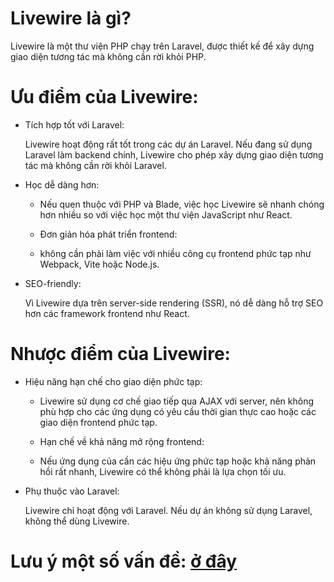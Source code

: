 [](https://livewire.laravel.com/docs/quickstart)
# Livewire là gì?

Livewire là một thư viện PHP chạy trên Laravel, được thiết kế để xây dựng giao diện tương tác mà không cần rời khỏi PHP.

# Ưu điểm của Livewire:

- Tích hợp tốt với Laravel:

    Livewire hoạt động rất tốt trong các dự án Laravel. Nếu đang sử dụng Laravel làm backend chính, Livewire cho phép xây dựng giao diện tương tác mà không cần rời khỏi Laravel.

-   Học dễ dàng hơn:
    
    - Nếu quen thuộc với PHP và Blade, việc học Livewire sẽ nhanh chóng hơn nhiều so với việc học một thư viện JavaScript như React.
    
    - Đơn giản hóa phát triển frontend:

    - không cần phải làm việc với nhiều công cụ frontend phức tạp như Webpack, Vite hoặc Node.js.
- SEO-friendly:
    
    Vì Livewire dựa trên server-side rendering (SSR), nó dễ dàng hỗ trợ SEO hơn các framework frontend như React.

# Nhược điểm của Livewire:

- Hiệu năng hạn chế cho giao diện phức tạp:
    
    - Livewire sử dụng cơ chế giao tiếp qua AJAX với server, nên không phù hợp cho các ứng dụng có yêu cầu thời gian thực cao hoặc các giao diện frontend phức tạp.
    
    - Hạn chế về khả năng mở rộng frontend:
    
    - Nếu ứng dụng của cần các hiệu ứng phức tạp hoặc khả năng phản hồi rất nhanh, Livewire có thể không phải là lựa chọn tối ưu.
- Phụ thuộc vào Laravel:
    
    Livewire chỉ hoạt động với Laravel. Nếu dự án không sử dụng Laravel, không thể dùng Livewire.

# Lưu ý một số vấn đề: [ở đây](Lệnh%20đặc%20biệt%20cần%20chú%20ý.md)